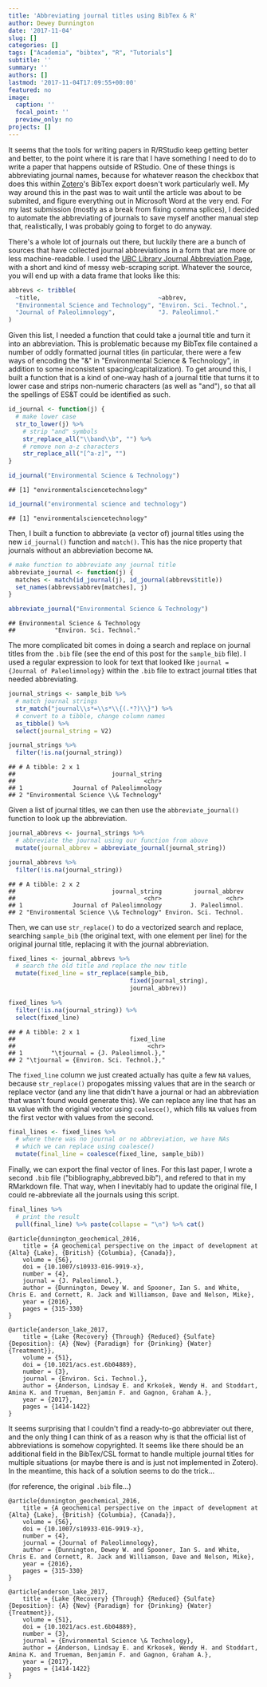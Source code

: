 ```yaml
---
title: 'Abbreviating journal titles using BibTex & R'
author: Dewey Dunnington
date: '2017-11-04'
slug: []
categories: []
tags: ["Academia", "bibtex", "R", "Tutorials"]
subtitle: ''
summary: ''
authors: []
lastmod: '2017-11-04T17:09:55+00:00'
featured: no
image:
  caption: ''
  focal_point: ''
  preview_only: no
projects: []
---
```


It seems that the tools for writing papers in R/RStudio keep getting better and better, to the point where it is rare that I have something I need to do to write a paper that happens outside of RStudio. One of these things is abbreviating journal names, because for whatever reason the checkbox that does this within <a href="http://zotero.org/">Zotero</a>'s BibTex export doesn't work particularly well. My way around this in the past was to wait until the article was about to be submited, and figure everything out in Microsoft Word at the very end. For my last submission (mostly as a break from fixing comma splices), I decided to automate the abbreviating of journals to save myself another manual step that, realistically, I was probably going to forget to do anyway.


There's a whole lot of journals out there, but luckily there are a bunch of sources that have collected journal abbreviations in a form that are more or less machine-readable. I used the [UBC Library Journal Abbreviation Page](http://woodward.library.ubc.ca/research-help/journal-abbreviations/), with a short and kind of messy web-scraping script. Whatever the source, you will end up with a data frame that looks like this:

``` r
abbrevs <- tribble(
  ~title,                                 ~abbrev,
  "Environmental Science and Technology", "Environ. Sci. Technol.",
  "Journal of Paleolimnology",            "J. Paleolimnol."
)
```

Given this list, I needed a function that could take a journal title and turn it into an abbreviation. This is problematic because my BibTex file contained a number of oddly formatted journal titles (in particular, there were a few ways of encoding the "&" in "Environmental Science & Technology", in addition to some inconsistent spacing/capitalization). To get around this, I built a function that is a kind of one-way hash of a journal title that turns it to lower case and strips non-numeric characters (as well as "and"), so that all the spellings of ES&T could be identified as such.

``` r
id_journal <- function(j) {
  # make lower case
  str_to_lower(j) %>% 
    # strip "and" symbols
    str_replace_all("\\band\\b", "") %>% 
    # remove non a-z characters
    str_replace_all("[^a-z]", "")
}

id_journal("Environmental Science & Technology")
```

    ## [1] "environmentalsciencetechnology"

``` r
id_journal("environmental science and technology")
```

    ## [1] "environmentalsciencetechnology"

Then, I built a function to abbreviate (a vector of) journal titles using the new `id_journal()` function and `match()`. This has the nice property that journals without an abbreviation become `NA`.

``` r
# make function to abbreviate any journal title
abbreviate_journal <- function(j) {
  matches <- match(id_journal(j), id_journal(abbrevs$title))
  set_names(abbrevs$abbrev[matches], j)
}

abbreviate_journal("Environmental Science & Technology")
```

    ## Environmental Science & Technology 
    ##           "Environ. Sci. Technol."

The more complicated bit comes in doing a search and replace on journal titles from the `.bib` file (see the end of this post for the `sample_bib` file). I used a regular expression to look for text that looked like `journal = {Journal of Paleolimnology}` within the `.bib` file to extract journal titles that needed abbreviating.

``` r
journal_strings <- sample_bib %>%
  # match journal strings
  str_match("journal\\s*=\\s*\\{(.*?)\\}") %>% 
  # convert to a tibble, change column names
  as_tibble() %>%
  select(journal_string = V2)

journal_strings %>%
  filter(!is.na(journal_string))
```

    ## # A tibble: 2 x 1
    ##                           journal_string
    ##                                    <chr>
    ## 1              Journal of Paleolimnology
    ## 2 "Environmental Science \\& Technology"

Given a list of journal titles, we can then use the `abbreviate_journal()` function to look up the abbreviation.

``` r
journal_abbrevs <- journal_strings %>%
  # abbreviate the journal using our function from above
  mutate(journal_abbrev = abbreviate_journal(journal_string)) 

journal_abbrevs %>%
  filter(!is.na(journal_string))
```

    ## # A tibble: 2 x 2
    ##                           journal_string         journal_abbrev
    ##                                    <chr>                  <chr>
    ## 1              Journal of Paleolimnology        J. Paleolimnol.
    ## 2 "Environmental Science \\& Technology" Environ. Sci. Technol.

Then, we can use `str_replace()` to do a vectorized search and replace, searching `sample_bib` (the original text, with one element per line) for the original journal title, replacing it with the journal abbreviation.

``` r
fixed_lines <- journal_abbrevs %>%
  # search the old title and replace the new title
  mutate(fixed_line = str_replace(sample_bib,
                                  fixed(journal_string), 
                                  journal_abbrev)) 

fixed_lines %>%
  filter(!is.na(journal_string)) %>%
  select(fixed_line)
```

    ## # A tibble: 2 x 1
    ##                                fixed_line
    ##                                     <chr>
    ## 1        "\tjournal = {J. Paleolimnol.},"
    ## 2 "\tjournal = {Environ. Sci. Technol.},"

The `fixed_line` column we just created actually has quite a few `NA` values, because `str_replace()` propogates missing values that are in the search or replace vector (and any line that didn't have a journal or had an abbreviation that wasn't found would generate this). We can replace any line that has an `NA` value with the original vector using `coalesce()`, which fills `NA` values from the first vector with values from the second.

``` r
final_lines <- fixed_lines %>%
  # where there was no journal or no abbreviation, we have NAs
  # which we can replace using coalesce()
  mutate(final_line = coalesce(fixed_line, sample_bib)) 
```

Finally, we can export the final vector of lines. For this last paper, I wrote a second `.bib` file ("bibliography\_abbreved.bib"), and refered to that in my RMarkdown file. That way, when I inevitably had to update the original file, I could re-abbreviate all the journals using this script.

``` r
final_lines %>%
  # print the result
  pull(final_line) %>% paste(collapse = "\n") %>% cat()
```


    @article{dunnington_geochemical_2016,
        title = {A geochemical perspective on the impact of development at {Alta} {Lake}, {British} {Columbia}, {Canada}},
        volume = {56},
        doi = {10.1007/s10933-016-9919-x},
        number = {4},
        journal = {J. Paleolimnol.},
        author = {Dunnington, Dewey W. and Spooner, Ian S. and White, Chris E. and Cornett, R. Jack and Williamson, Dave and Nelson, Mike},
        year = {2016},
        pages = {315-330}
    }

    @article{anderson_lake_2017,
        title = {Lake {Recovery} {Through} {Reduced} {Sulfate} {Deposition}: {A} {New} {Paradigm} for {Drinking} {Water} {Treatment}},
        volume = {51},
        doi = {10.1021/acs.est.6b04889},
        number = {3},
        journal = {Environ. Sci. Technol.},
        author = {Anderson, Lindsay E. and Krkošek, Wendy H. and Stoddart, Amina K. and Trueman, Benjamin F. and Gagnon, Graham A.},
        year = {2017},
        pages = {1414-1422}
    }

It seems surprising that I couldn't find a ready-to-go abbreviater out there, and the only thing I can think of as a reason why is that the official list of abbreviations is somehow copyrighted. It seems like there should be an additional field in the BibTex/CSL format to handle multiple journal titles for multiple situations (or maybe there is and is just not implemented in Zotero). In the meantime, this hack of a solution seems to do the trick...

(for reference, the original `.bib` file...)

    @article{dunnington_geochemical_2016,
        title = {A geochemical perspective on the impact of development at {Alta} {Lake}, {British} {Columbia}, {Canada}},
        volume = {56},
        doi = {10.1007/s10933-016-9919-x},
        number = {4},
        journal = {Journal of Paleolimnology},
        author = {Dunnington, Dewey W. and Spooner, Ian S. and White, Chris E. and Cornett, R. Jack and Williamson, Dave and Nelson, Mike},
        year = {2016},
        pages = {315-330}
    }

    @article{anderson_lake_2017,
        title = {Lake {Recovery} {Through} {Reduced} {Sulfate} {Deposition}: {A} {New} {Paradigm} for {Drinking} {Water} {Treatment}},
        volume = {51},
        doi = {10.1021/acs.est.6b04889},
        number = {3},
        journal = {Environmental Science \& Technology},
        author = {Anderson, Lindsay E. and Krkosek, Wendy H. and Stoddart, Amina K. and Trueman, Benjamin F. and Gagnon, Graham A.},
        year = {2017},
        pages = {1414-1422}
    }

